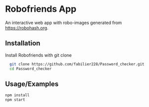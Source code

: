 
# Robofriends App

An interactive web app with robo-images generated from https://robohash.org.



## Installation

Install Robofriends with git clone

```bash
  git clone https://github.com/fabilier228/Password_checker.git
  cd Password_checker
```
    
## Usage/Examples

```bash
npm install
npm start
```
